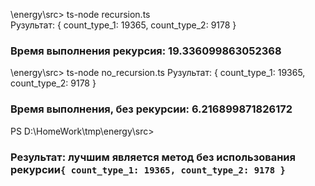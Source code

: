 \energy\src> ts-node recursion.ts  
Рузультат: { count_type_1: 19365, count_type_2: 9178 }

### Время выполнения рекурсия: 19.336099863052368

\energy\src> ts-node no_recursion.ts
Рузультат: { count_type_1: 19365, count_type_2: 9178 }

### Время выполнения, без рекурсии: 6.216899871826172

PS D:\HomeWork\tmp\energy\src>

### Результат: лучшим является метод без использования рекурсии`{ count_type_1: 19365, count_type_2: 9178 }`
